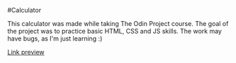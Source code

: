 #Calculator

This calculator was made while taking The Odin Project course. The goal of the project was to practice basic HTML, CSS and JS skills. The work may have bugs, as I'm just learning :)

[Link preview](https://andrew-sid.github.io/odin-calculator/)